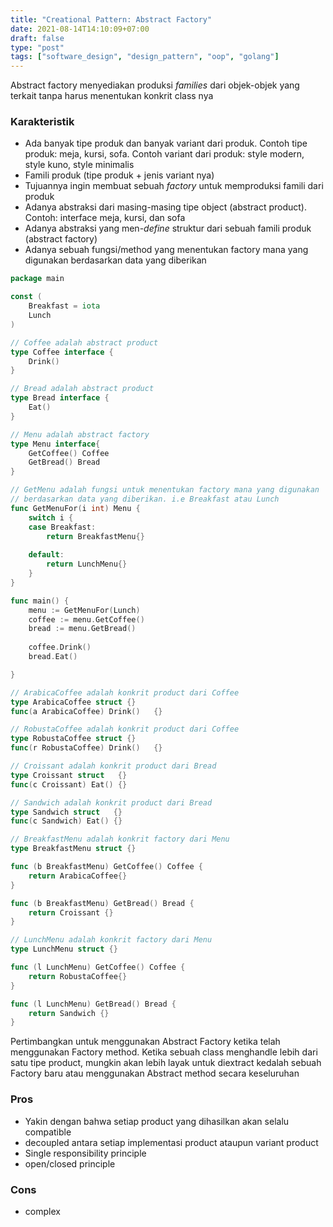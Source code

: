 ```yaml
---
title: "Creational Pattern: Abstract Factory"
date: 2021-08-14T14:10:09+07:00
draft: false
type: "post"
tags: ["software_design", "design_pattern", "oop", "golang"]
---
```


Abstract factory menyediakan produksi *families* dari objek-objek yang terkait tanpa harus menentukan konkrit class nya

### Karakteristik
- Ada banyak tipe produk dan banyak variant dari produk. Contoh tipe produk: meja, kursi, sofa. Contoh variant dari produk: style modern, style kuno, style minimalis
- Famili produk (tipe produk + jenis variant nya)
- Tujuannya ingin membuat sebuah *factory* untuk memproduksi famili dari produk
- Adanya abstraksi dari masing-masing tipe object (abstract product). Contoh: interface meja, kursi, dan sofa
- Adanya abstraksi yang men-*define* struktur dari sebuah famili produk (abstract factory)
- Adanya sebuah fungsi/method yang menentukan factory mana yang digunakan berdasarkan data yang diberikan

```go
package main

const (
	Breakfast = iota
	Lunch
)

// Coffee adalah abstract product
type Coffee interface {
	Drink()
}

// Bread adalah abstract product
type Bread interface {
	Eat()
}

// Menu adalah abstract factory
type Menu interface{
	GetCoffee() Coffee
	GetBread() Bread
}

// GetMenu adalah fungsi untuk menentukan factory mana yang digunakan
// berdasarkan data yang diberikan. i.e Breakfast atau Lunch
func GetMenuFor(i int) Menu {
	switch i {
	case Breakfast:
		return BreakfastMenu{}
		
	default:
		return LunchMenu{}
	}
}

func main() {
	menu := GetMenuFor(Lunch)
	coffee := menu.GetCoffee()
	bread := menu.GetBread()
	
	coffee.Drink()
	bread.Eat()

}

// ArabicaCoffee adalah konkrit product dari Coffee
type ArabicaCoffee struct {}
func(a ArabicaCoffee) Drink()   {}

// RobustaCoffee adalah konkrit product dari Coffee
type RobustaCoffee struct {}
func(r RobustaCoffee) Drink()   {}

// Croissant adalah konkrit product dari Bread
type Croissant struct   {}
func(c Croissant) Eat() {}

// Sandwich adalah konkrit product dari Bread
type Sandwich struct   {}
func(c Sandwich) Eat() {}

// BreakfastMenu adalah konkrit factory dari Menu
type BreakfastMenu struct {}

func (b BreakfastMenu) GetCoffee() Coffee {
	return ArabicaCoffee{}
}

func (b BreakfastMenu) GetBread() Bread {
	return Croissant {}
}

// LunchMenu adalah konkrit factory dari Menu
type LunchMenu struct {}

func (l LunchMenu) GetCoffee() Coffee {
	return RobustaCoffee{}
}

func (l LunchMenu) GetBread() Bread {
	return Sandwich {}
}

```

Pertimbangkan untuk menggunakan Abstract Factory ketika telah menggunakan Factory method. Ketika sebuah class menghandle lebih dari satu tipe product, mungkin akan lebih layak untuk diextract kedalah sebuah Factory baru atau menggunakan Abstract method secara keseluruhan

### Pros
- Yakin dengan bahwa setiap product yang dihasilkan akan selalu compatible
- decoupled antara setiap implementasi product ataupun variant product
- Single responsibility principle
- open/closed principle

### Cons
- complex